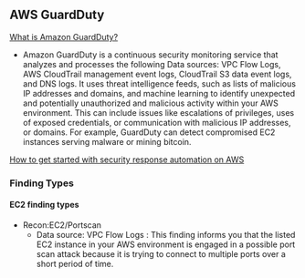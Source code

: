## AWS GuardDuty

[What is Amazon GuardDuty?](https://docs.aws.amazon.com/guardduty/latest/ug/what-is-guardduty.html)

- Amazon GuardDuty is a continuous security monitoring service that analyzes and processes the following Data sources: VPC Flow Logs, AWS CloudTrail management event logs, CloudTrail S3 data event logs, and DNS logs. It uses threat intelligence feeds, such as lists of malicious IP addresses and domains, and machine learning to identify unexpected and potentially unauthorized and malicious activity within your AWS environment. This can include issues like escalations of privileges, uses of exposed credentials, or communication with malicious IP addresses, or domains. For example, GuardDuty can detect compromised EC2 instances serving malware or mining bitcoin.

[How to get started with security response automation on AWS](https://aws.amazon.com/blogs/security/how-get-started-security-response-automation-aws/)


### Finding Types

#### EC2 finding types

- Recon:EC2/Portscan
  - Data source: VPC Flow Logs : This finding informs you that the listed EC2 instance in your AWS environment is engaged in a possible port scan attack because it is trying to connect to multiple ports over a short period of time. 

